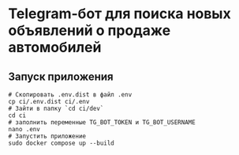 # Telegram-бот для поиска новых объявлений о продаже автомобилей
## Запуск приложения

```shell
# Скопировать .env.dist в файл .env
cp ci/.env.dist ci/.env
# Зайти в папку `cd ci/dev`
cd ci
# заполнить переменные TG_BOT_TOKEN и TG_BOT_USERNAME
nano .env
# Запустить приложение
sudo docker compose up --build
```

